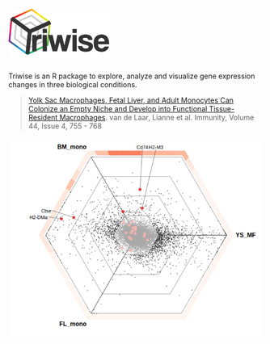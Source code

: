 # <img src="logo.png" width="200">

Triwise is an R package to explore, analyze and visualize gene expression changes in three biological conditions.

> [Yolk Sac Macrophages, Fetal Liver, and Adult Monocytes Can Colonize an Empty Niche and Develop into Functional Tissue-Resident Macrophages](http://dx.doi.org/10.1016/j.immuni.2016.02.017). van de Laar, Lianne et al. Immunity, Volume 44, Issue 4, 755 - 768


![interactive triwise plot](interactive.png "Interactive triwise plot")

